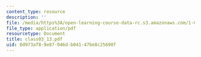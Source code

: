 ```yaml
---
content_type: resource
description: ''
file: /media/https%3A/open-learning-course-data-rc.s3.amazonaws.com/1-017-computing-and-data-analysis-for-environmental-applications-fall-2003/0d973af89e87046db04147be8c25690f_class03_13.pdf
file_type: application/pdf
resourcetype: Document
title: class03_13.pdf
uid: 0d973af8-9e87-046d-b041-47be8c25690f
---
```

